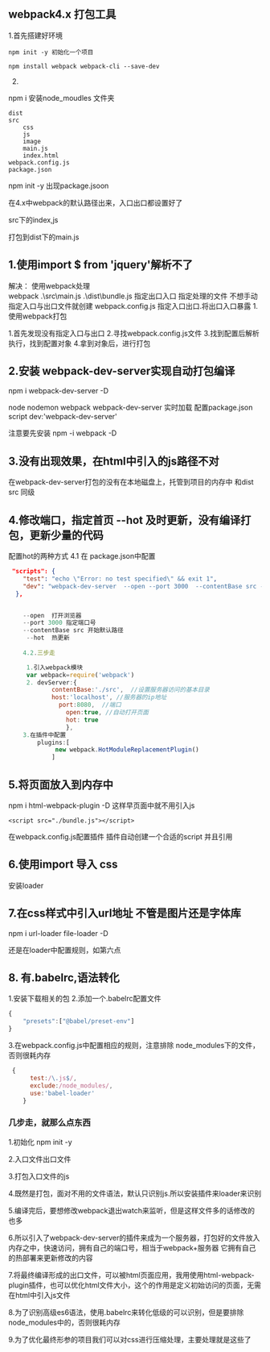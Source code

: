 ## webpack4.x 打包工具

1.首先搭建好环境

```shell
npm init -y 初始化一个项目

npm install webpack webpack-cli --save-dev
```

2.

npm i  安装node_moudles
文件夹

    dist
    src 
    	css
    	js
    	image
    	main.js
    	index.html
    webpack.config.js
    package.json

npm init -y  出现package.jsoon

在4.x中webpack的默认路径出来，入口出口都设置好了

src下的index,js

打包到dist下的main.js

## 1.使用import $ from 'jquery'解析不了

解决：
使用webpack处理  
webpack .\src\main.js  .\dist\bundle.js  指定出口入口
	指定处理的文件
不想手动指定入口与出口文件就创建
webpack.config.js
指定入口出口.将出口入口暴露
1.使用webpack打包

1.首先发现没有指定入口与出口
2.寻找webpack.config.js文件
3.找到配置后解析执行，找到配置对象
4.拿到对象后，进行打包

## 2.安装 webpack-dev-server实现自动打包编译

npm i webpack-dev-server -D

node nodemon
webpack webpack-dev-server
实时加载
配置package.json
script
dev:'webpack-dev-server'

注意要先安装
npm -i webpack -D

## 3.没有出现效果，在html中引入的js路径不对

在webpack-dev-server打包的没有在本地磁盘上，托管到项目的内存中
和dist src 同级

## 4.修改端口，指定首页 --hot 及时更新，没有编译打包，更新少量的代码

配置hot的两种方式
4.1 在    package.json中配置

```json
 "scripts": {
    "test": "echo \"Error: no test specified\" && exit 1",
    "dev": "webpack-dev-server  --open --port 3000  --contentBase src --hot"
  },
```

```js

    --open  打开浏览器
    --port 3000 指定端口号
    --contentBase src 开始默认路径
     --hot  热更新
     
	4.2.三步走 

     1.引入webpack模块
     var webpack=require('webpack')
     2. devServer:{
    		contentBase:'./src',  //设置服务器访问的基本目录
    		host:'localhost', //服务器的ip地址
    		  port:8080,  //端口
    			open:true, //自动打开页面
    			hot: true
    			},
    3.在插件中配置
    	plugins:[
 			 new webpack.HotModuleReplacementPlugin()
			]
```

## 5.将页面放入到内存中

npm i html-webpack-plugin -D 这样早页面中就不用引入js

    <script src="./bundle.js"></script>

在webpack.config.js配置插件
插件自动创建一个合适的script 并且引用

## 6.使用import 导入 css

安装loader

## 7.在css样式中引入url地址 不管是图片还是字体库

npm i url-loader file-loader -D

还是在loader中配置规则，如第六点

## 8.  有.babelrc,语法转化
1.安装下载相关的包
2.添加一个.babelrc配置文件

```js
{
    "presets":["@babel/preset-env"]
}
```

3.在webpack.config.js中配置相应的规则，注意排除 
node_modules下的文件，否则很耗内存

```js
 {
      test:/\.js$/,
      exclude:/node_modules/,
      use:'babel-loader'
    }
```







### 几步走，就那么点东西

1.初始化 npm init -y

2.入口文件出口文件

3.打包入口文件的js

4.既然是打包，面对不用的文件语法，默认只识别js.所以安装插件来loader来识别

5.编译完后，要想修改webpack退出watch来监听，但是这样文件多的话修改的也多

6.所以引入了webpack-dev-server的插件来成为一个服务器，打包好的文件放入内存之中，快速访问，拥有自己的端口号，相当于webpack+服务器 它拥有自己的热部署来更新修改的内容

7.将最终编译形成的出口文件，可以被html页面应用，我用使用html-webpack-plugin插件，也可以优化html文件大小，这个的作用是定义初始访问的页面，无需在html中引入js文件

8.为了识别高级es6语法，使用.babelrc来转化低级的可以识别，但是要排除node_modules中的，否则很耗内存

9.为了优化最终形参的项目我们可以对css进行压缩处理，主要处理就是这些了